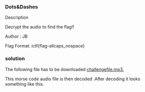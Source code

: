 
### Dots&Dashes
Description

Decrypt the audio to find the flag!!

Author : JB

Flag Format:
ictf{flag-allcaps_nospace}

### solution 

The following file has to be downloaded
<a href= "https://raw.githubusercontent.com/swetaajit/indyctf/main/Dots%26Dashes/swetha.mp3">challengefile.mp3.</a>

This morse code  audio file is then decoded .After decoding it looks something like this.
